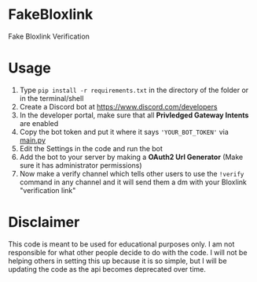 # FakeBloxlink
Fake Bloxlink Verification

# Usage
1. Type ```pip install -r requirements.txt``` in the directory of the folder or in the terminal/shell
2. Create a Discord bot at https://www.discord.com/developers
3. In the developer portal, make sure that all **Privledged Gateway Intents** are enabled
4. Copy the bot token and put it where it says `'YOUR_BOT_TOKEN'` via [main.py](https://github.com/Severitylol/FakeBloxlink/blob/main/main.py)
5. Edit the Settings in the code and run the bot
6. Add the bot to your server by making a **OAuth2 Url Generator** (Make sure it has administrator permissions)
7. Now make a verify channel which tells other users to use the `!verify` command in any channel and it will send them a dm with your Bloxlink "verification link"

# Disclaimer
This code is meant to be used for educational purposes only. I am not responsible for what other people decide to do with the code. I will not be helping others in setting this up because it is so simple, but I will be updating the code as the api becomes deprecated over time.
